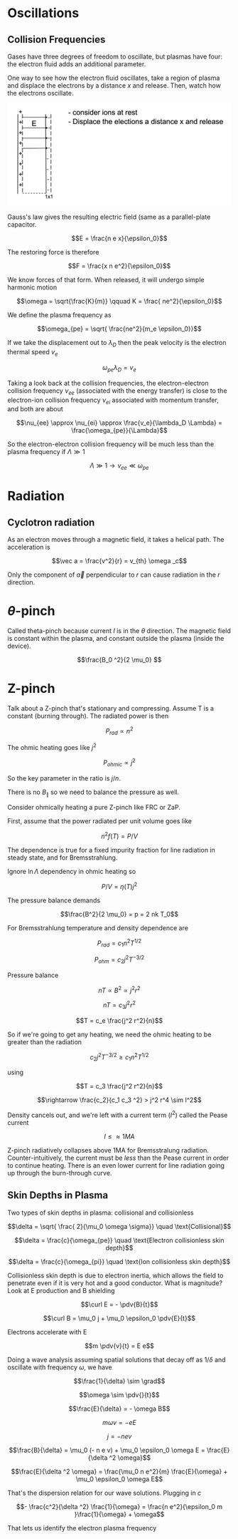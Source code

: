 # Oscillations

## Collision Frequencies

Gases have three degrees of freedom to oscillate, but plasmas have four: the electron fluid adds an additional parameter. 


One way to see how the electron fluid oscillates, take a region of plasma and displace the electrons by a distance $` x `$ and release. Then, watch how the electrons oscillate.

<p align="center"> <img alt="Figure 11.1" src="../img/11.1.png" /> </p>


Gauss's law gives the resulting electric field (same as a parallel-plate capacitor.

```math
E = \frac{n e x}{\epsilon_0}
```

The restoring force is therefore

```math
F = \frac{x n e^2}{\epsilon_0}
```

We know forces of that form. When released, it will undergo simple harmonic motion

```math
\omega = \sqrt{\frac{K}{m}} \qquad K = \frac{ ne^2}{\epsilon_0}
```

We define the plasma frequency as

```math
\omega_{pe} = \sqrt{ \frac{ne^2}{m_e \epsilon_0}}
```

If we take the displacement out to $` \lambda_D `$ then the peak velocity is the electron thermal speed $` v_e `$ 

```math
\omega_{pe} \lambda_D = v_e
```

Taking a look back at the collision frequencies, the electron-electron collision frequency $` \nu_{ee} `$ (associated with the energy transfer) is close to the electron-ion collision frequency $` \nu_{ei} `$ associated with momentum transfer, and both are about

```math
\nu_{ee} \approx \nu_{ei} \approx \frac{v_e}{\lambda_D \Lambda} = \frac{\omega_{pe}}{\Lambda}
```

So the electron-electron collision frequency will be much less than the plasma frequency if $` \Lambda \gg 1 `$ 

```math
\Lambda \gg 1 \rightarrow \nu_{ee} \ll \omega_{pe}
```


# Radiation

## Cyclotron radiation

As an electron moves through a magnetic field, it takes a helical path. The acceleration is

```math
\vec a = \frac{v^2}{r} = v_{th} \omega _c
```

Only the component of $` \vec a `$ perpendicular to $` r `$ can cause radiation in the $` r `$ direction. 

# $` \theta `$-pinch

Called theta-pinch because current $` I `$ is in the $` \theta `$ direction. The magnetic field is constant within the plasma, and constant outside the plasma (inside the device). 

```math
\frac{B_0 ^2}{2 \mu_0} 
```

# Z-pinch

Talk about a Z-pinch that's stationary and compressing. Assume T is a constant (burning through). The radiated power is then
```math
P_{rad} \propto n^2
```

The ohmic heating goes like $` j^2 `$ 
```math
P_{ohmic} \propto j^2
```

So the key parameter in the ratio is $` j/n `$.

There is no $` B_{\parallel} `$ so we need to balance the pressure as well.

Consider ohmically heating a pure Z-pinch like FRC or ZaP.

First, assume that the power radiated per unit volume goes like
```math
n^2 f (T) = P/V
```

The dependence is true for a fixed impurity fraction for line radiation in steady state, and for Bremsstrahlung.

Ignore $` \ln \Lambda `$ dependency in ohmic heating so

```math
P/V = \eta(T) j^2
```

The pressure balance demands

```math
\frac{B^2}{2 \mu_0} = p = 2 nk T_0
```

For Bremsstrahlung temperature and density dependence are

```math
P_{rad} = c_1 n^2 T^{1/2}
```
```math
P_{ohm} = c_2 j^2 T^{-3/2}
```
Pressure balance

```math
n T \propto B^2 \propto j^2 r^2
```
```math
nT = c_3 j^2 r^2
```
```math
T = c_e \frac{j^2 r^2}{n}
```

So if we're going to get any heating, we need the ohmic heating to be greater than the radiation

```math
c_2 j^2 T^{-3/2} \geq c_1 n^2 T^{1/2}
```

using

```math
T = c_3 \frac{j^2 r^2}{n}
```

```math
\rightarrow \frac{c_2}{c_1 c_3 ^2} > j^2 r^4 \sim I^2
```

Density cancels out, and we're left with a current term ($` I^2 `$)  called the Pease current

```math
I \leq \approx 1 MA
```

Z-pinch radiatively collapses above 1MA for Bremsstralung radiation. Counter-intuitively, the current must be _less_ than the Pease current in order to continue heating. There is an even lower current for line radiation going up through the burn-through curve.

## Skin Depths in Plasma

Two types of skin depths in plasma: collisional and collisionless

```math
\delta = \sqrt{ \frac{ 2}{\mu_0 \omega \sigma}} \quad \text{Collisional}
```

```math
\delta = \frac{c}{\omega_{pe}} \quad \text{Electron collisionless skin depth}
```

```math
\delta = \frac{c}{\omega_{pi}} \quad \text{Ion collisionless skin depth}
```

Collisionless skin depth is due to electron inertia, which allows the field to penetrate even if it is very hot and a good conductor. What is magnitude? Look at E production and B shielding

```math
\curl E = - \pdv{B}{t}
```

```math
\curl B = \mu_0 j + \mu_0 \epsilon_0 \pdv{E}{t}
```

Electrons accelerate with E 

```math
m \pdv{v}{t} = E e
```

Doing a wave analysis assuming spatial solutions that decay off as $` 1 / \delta `$ and oscillate with frequency $` \omega `$, we have

```math
\frac{1}{\delta} \sim \grad
```
```math
\omega \sim \pdv{}{t}
```

```math
\frac{E}{\delta} = - \omega B
```

```math
m \omega v = - e E
```

```math
j = - n e v
```

```math
\frac{B}{\delta} = \mu_0 (- n e v) + \mu_0 \epsilon_0 \omega E = \frac{E}{\delta ^2 \omega}
```
```math
\frac{E}{\delta ^2 \omega} = \frac{\mu_0 n e^2}{m} \frac{E}{\omega} + \mu_0 \epsilon_0 \omega E
```

That's the dispersion relation for our wave solutions. Plugging in $` c `$ 
```math
- \frac{c^2}{\delta ^2} \frac{1}{\omega} = \frac{n e^2}{\epsilon_0 m }\frac{1}{\omega} + \omega
```

That lets us identify the electron plasma frequency
